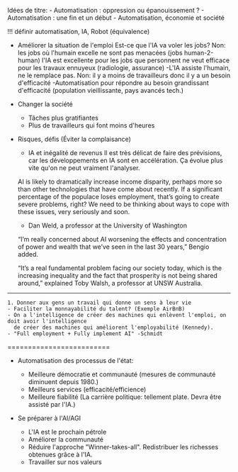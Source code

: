 Idées de titre:
	- Automatisation : oppression ou épanouissement ?
	- Automatisation : une fin et un début
	- Automatisation, économie et société

!!! définir automatisation, IA, Robot (équivalence)

* Améliorer la situation de l'emploi
	Est-ce que l'IA va voler les jobs?
	Non: les jobs où l'humain excelle ne sont pas menacées (jobs human-2-human)
	     l'IA est excellente pour les jobs que personnent ne veut
	     efficace pour les travaux ennuyeux (radiologie, assurance)
		-L'IA assiste l'humain, ne le remplace pas.
	Non: il y a moins de travailleurs donc il y a un besoin d'efficacité
		-Automatisation pour répondre au besoin grandissant d'efficacité (population vieillissante, pays avancés tech.)

* Changer la société
	- Tâches plus gratifiantes
	- Plus de travailleurs qui font moins d'heures

* Risques, défis
	(Éviter la complaisance)
	- IA et inégalité de revenus
	Il est très délicat de faire des prévisions, car les développements en IA sont en accélération. Ça évolue plus vite qu'on ne peut vraiment l'analyser. 

	AI is likely to dramatically increase income disparity, perhaps more so than other technologies that have come about recently. If a significant percentage of the populace loses employment, that’s going to create severe problems, right? We need to be thinking about ways to cope with these issues, very seriously and soon.
	- Dan Weld, a professor at the University of Washington

	“I’m really concerned about AI worsening the effects and concentration of power and wealth that we’ve seen in the last 30 years,” Bengio added.

	“It’s a real fundamental problem facing our society today, which is the increasing inequality and the fact that prosperity is not being shared around,” explained Toby Walsh, a professor at UNSW Australia.



------


	1. Donner aux gens un travail qui donne un sens à leur vie
	- Faciliter la monnayabilité du talent? (Exemple AirBnB)
	- On a l'intelligence de créer des machines qui enlèvent l'emploi, on doit avoir l'intelligence
	  de créer des machines qui améliorent l'employabilité (Kennedy).
	- "Full employment + Fully implement AI" -Schmidt

=========================


* Automatisation des processus de l'état:
	* Meilleure démocratie et communauté (mesures de communauté diminuent depuis 1980.)
	* Meilleurs services (efficacité/efficience)
	* Meilleure fiabilité (La carrière politique: tellement plate. Devra être assisté par l'IA.)

* Se préparer à l'AI/AGI
	* L'IA est le prochain pétrole
	* Améliorer la communauté
	* Réduire l'approche "Winner-takes-all". Redistribuer les richesses obtenues grâce à l'IA.
	* Travailler sur nos valeurs